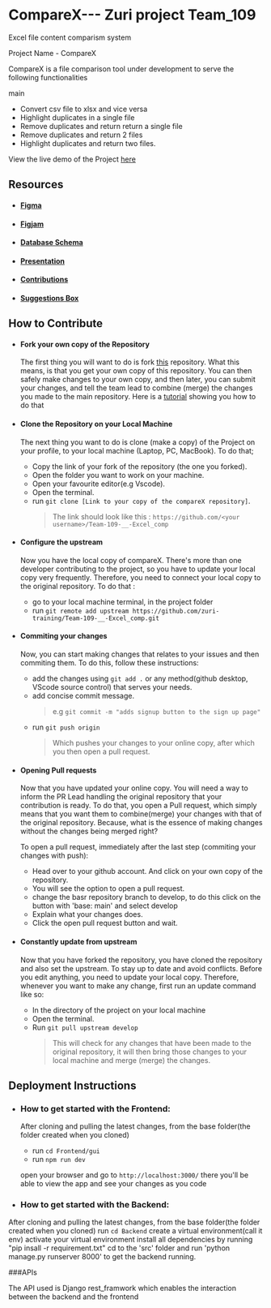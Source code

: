 # CompareX--- Zuri project Team_109

Excel file content comparism system

Project Name - CompareX

CompareX is a file comparison tool under development to serve the following functionalities

main

- Convert csv file to xlsx and vice versa
- Highlight duplicates in a single file
- Remove duplicates and return return a single file
- Remove duplicates and return 2 files
- Highlight duplicates and return two files.

View the live demo of the Project [here](https://team-109-excel-comp.vercel.app/)

## Resources

- #### [Figma](https://www.figma.com/file/2ykYhTeaZk7l0jIfNZdKK9/team-109?node-id=336%3A2068)

- #### [Figjam](https://www.figma.com/file/qquWLVSOeBwgDvS1vf5JWa/Team-109?node-id=0%3A1)

- #### [Database Schema](https://drive.google.com/file/d/1eWcCXfDh7m7rA5JLCGW_fAQL_PehkVsl/view)

- #### [Presentation](https://drive.google.com/file/d/1MYBPX_cKadn97FVzHdNSxi-t-s937xqQ/view?usp=sharing)

- #### [Contributions](https://docs.google.com/spreadsheets/d/1dzV8WrCeq6UGmxM1WOFoyGZgR5rHHEzY6x7QxK2dqyc/edit?usp=drivesdk)

- #### [Suggestions Box](https://docs.google.com/document/d/1dvsMw-w4K_LoPm12NRYw2Z-xbglzFKFyQ6gf6764OG8/edit)

## How to Contribute

- #### Fork your own copy of the Repository

  The first thing you will want to do is fork [this](https://github.com/zuri-training/Team-109-__-Excel_comp) repository. What this means, is that you get your own copy of this repository. You can then safely make changes to your own copy, and then later, you can submit your changes, and tell the team lead to combine (merge) the changes you made to the main repository. Here is a [tutorial](https://www.howtogeek.com/759384/how-to-fork-a-github-repository/#:~:text=To%20fork%20a%20repo%2C%20log%20in%20to%20your,been%20forked.%20Go%20ahead%20and%20click%20that%20button.) showing you how to do that

- #### Clone the Repository on your Local Machine

  The next thing you want to do is clone (make a copy) of the Project on your profile, to your local machine (Laptop, PC, MacBook). To do that;

  - Copy the link of your fork of the repository (the one you forked).
  - Open the folder you want to work on your machine.
  - Open your favourite editor(e.g Vscode).
  - Open the terminal.
  - run `git clone [Link to your copy of the compareX repository]`.
    > The link should look like this : `https://github.com/<your username>/Team-109-__-Excel_comp`

- #### Configure the upstream

  Now you have the local copy of compareX. There's more than one developer contributing to the project, so you have to update your local copy very frequently. Therefore, you need to connect your local copy to the original repository. To do that :

  - go to your local machine terminal, in the project folder
  - run `git remote add upstream https://github.com/zuri-training/Team-109-__-Excel_comp.git`

- #### Commiting your changes

  Now, you can start making changes that relates to your issues and then commiting them. To do this, follow these instructions:

  - add the changes using `git add .` or any method(github desktop, VScode source control) that serves your needs.
  - add concise commit message.
    > e.g `git commit -m "adds signup button to the sign up page"`
  - run `git push origin`
    > Which pushes your changes to your online copy, after which you then open a pull request.

- #### Opening Pull requests

  Now that you have updated your online copy. You will need a way to inform the PR Lead handling the original repository that your contribution is ready. To do that, you open a Pull request, which simply means that you want them to combine(merge) your changes with that of the original repository. Because, what is the essence of making changes without the changes being merged right?

  To open a pull request, immediately after the last step (commiting your changes with push):

  - Head over to your github account. And click on your own copy of the repository.
  - You will see the option to open a pull request.
  - change the basr repository branch to develop, to do this click on the button with 'base: main' and select develop
  - Explain what your changes does.
  - Click the open pull request button and wait.

- #### Constantly update from upstream

  Now that you have forked the repository, you have cloned the repository and also set the upstream. To stay up to date and avoid conflicts. Before you edit anything, you need to update your local copy. Therefore, whenever you want to make any change, first run an update command like so:

  - In the directory of the project on your local machine
  - Open the terminal.
  - Run `git pull upstream develop`
    > This will check for any changes that have been made to the original repository, it will then bring those changes to your local machine and merge (merge) the changes.
## Deployment Instructions

- ### How to get started with the Frontend:

  After cloning and pulling the latest changes, from the base folder(the folder created when you cloned)

  - run `cd Frontend/gui`
  - run `npm run dev`

  open your browser and go to `http://localhost:3000/`
  there you'll be able to view the app and see your changes as you code

- ### How to get started with the Backend:

After cloning and pulling the latest changes, from the base folder(the folder created when you cloned)
run `cd Backend`
create a virtual environment(call it env)
activate your virtual environment
install all dependencies by running "pip insall -r requirement.txt"
cd to the 'src' folder and run 'python manage.py runserver 8000' to get the backend running.

###APIs 

The API used is Django rest_framwork which enables the interaction between the backend and the frontend

